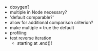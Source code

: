 * doxygen?
* multiple in Node necessary?
* 'default comparable?'
* allow for additional comparison criterion?
* make multiple = true the default
* profiling
* test reverse iteration
  * starting at .end()!
